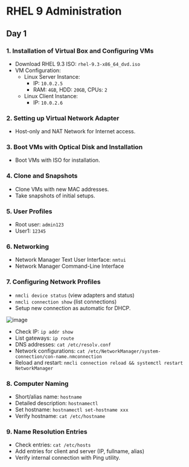 # RHEL 9 Administration
## Day 1

### 1. Installation of Virtual Box and Configuring VMs
- Download RHEL 9.3 ISO: `rhel-9.3-x86_64_dvd.iso`
- VM Configuration:
  - Linux Server Instance: 
    - IP: `10.0.2.5`
    - RAM: `4GB`, HDD: `20GB`, CPUs: `2`
  - Linux Client Instance:
    - IP: `10.0.2.6`

### 2. Setting up Virtual Network Adapter
- Host-only and NAT Network for Internet access.

### 3. Boot VMs with Optical Disk and Installation
- Boot VMs with ISO for installation.

### 4. Clone and Snapshots
- Clone VMs with new MAC addresses.
- Take snapshots of initial setups.

### 5. User Profiles
- Root user: `admin123`
- User1: `12345`

### 6. Networking
- Network Manager Text User Interface: `nmtui`
- Network Manager Command-Line Interface

### 7. Configuring Network Profiles
- `nmcli device status` (view adapters and status)
- `nmcli connection show` (list connections)
- Setup new connection as automatic for DHCP.

 ![image](https://github.com/thulasigithub123/RHEL9_practice/assets/87015668/3afe66a0-1f27-4a44-87d6-c1e5d969692c)

- Check IP: `ip addr show`
- List gateways: `ip route`
- DNS addresses: `cat /etc/resolv.conf`
- Network configurations: `cat /etc/NetworkManager/system-connection/con-name.nmconnection`
- Reload and restart: `nmcli connection reload && systemctl restart NetworkManager`

### 8. Computer Naming
- Short/alias name: `hostname`
- Detailed description: `hostnamectl`
- Set hostname: `hostnamectl set-hostname xxx`
- Verify hostname: `cat /etc/hostname`

### 9. Name Resolution Entries
- Check entries: `cat /etc/hosts`
- Add entries for client and server (IP, fullname, alias)
- Verify internal connection with Ping utility.
 
